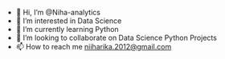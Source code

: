 - 👋 Hi, I’m @Niha-analytics
- 👀 I’m interested in Data Science
- 🌱 I’m currently learning Python
- 💞️ I’m looking to collaborate on Data Science Python Projects
- 📫 How to reach me niiharika.2012@gmail.com

<!---
Niha-analytics/Niha-analytics is a ✨ special ✨ repository because its `README.md` (this file) appears on your GitHub profile.
You can click the Preview link to take a look at your changes.
--->
